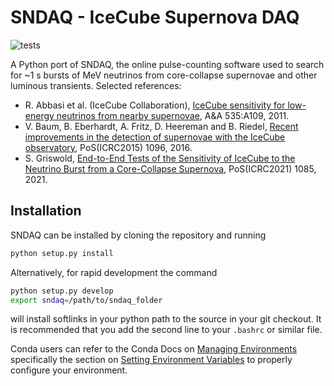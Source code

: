 # SNDAQ - IceCube Supernova DAQ

![tests](https://github.com/icecube/pysndaq/actions/workflows/tests.yml/badge.svg)

A Python port of SNDAQ, the online pulse-counting software used to search for ~1 s bursts of MeV neutrinos from core-collapse supernovae and other luminous transients. Selected references:
* R. Abbasi et al. (IceCube Collaboration), [IceCube sensitivity for low-energy neutrinos from nearby supernovae](https://doi.org/10.1051/0004-6361/201117810), A&A 535:A109, 2011.
* V. Baum, B. Eberhardt, A. Fritz, D. Heereman and B. Riedel, [Recent improvements in the detection of supernovae with the IceCube observatory](https://doi.org/10.22323/1.236.1096), PoS(ICRC2015) 1096, 2016.
* S. Griswold, [End-to-End Tests of the Sensitivity of IceCube to the Neutrino Burst from a Core-Collapse Supernova](https://pos.sissa.it/395/1085/), PoS(ICRC2021) 1085, 2021.

## Installation
SNDAQ can be installed by cloning the repository and running

```bash
python setup.py install
```

Alternatively, for rapid development the command

```bash
python setup.py develop
export sndaq=/path/to/sndaq_folder
```

will install softlinks in your python path to the source in your git checkout. It is recommended that you add the 
second line to your `.bashrc` or similar file.

Conda users can refer to the Conda Docs on 
[Managing Environments](https://conda.io/projects/conda/en/latest/user-guide/tasks/manage-environments.html) 
specifically the section on 
[Setting Environment Variables](https://conda.io/projects/conda/en/latest/user-guide/tasks/manage-environments.html#setting-environment-variables)
to properly configure your environment.
